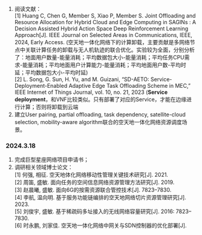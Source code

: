 


1. 阅读文献：  
   [1] Huang C, Chen G, Member S, Xiao P, Member S. Joint Offloading and Resource Allocation for Hybrid Cloud and Edge Computing in SAGINs : A Decision Assisted Hybrid Action Space Deep Reinforcement Learning Approach[J]. IEEE Journal on Selected Areas in Communications, IEEE, 2024, Early Access. (空天地一体化网络下的计算卸载，主要贡献是多网络节点中关联计算任务的卸载与无人机轨迹的联合优化。实验较为全面，分别分析了：地面用户数量-能量消耗；平均数据包大小-能量消耗；平均任务CPU需求-能量消耗；平均地面用户计算能力-能量消耗；平均地面用户数-平均时延；平均数据包大小-平均时延)  
   [2] L. Song, G. Sun, H. Yu, and M. Guizani, “SD-AETO: Service-Deployment-Enabled Adaptive Edge Task Offloading Scheme in MEC,” IEEE Internet of Things Journal, vol. 10, no. 21, 2023 (**Service deployment**，和VNF比较类似。只有部署了对应的Service，才能在边缘进行计算；否则将卸载到云端  
2. 建立User pairing, partial offloading, task dependency, satellite-cloud selection, mobility-aware algorithm联合的空天地一体化网络资源调度场景。  



### 2024.3.18   
1. 完成巨型星座网络项目申请书； 
2. 调研相关领域博士论文：  
    [1] 何强, 相征. 空天地体化网络移动性管理关键技术研究[J]. 2021.  
    [2] 周笛, 盛敏. 面向任务的空间信息网络资源管理方法研究[J]. 2019.  
    [3] 赵晨曦, 盛敏. 面向6G的按需资源联合管控技术[J]. 7823–7830.  
    [4] 李航, 温向明. 基于服务功能链编排的空天地网络切片资源管理研究[J]. 2023.  
    [5] 刘俊宇, 盛敏. 基于稀疏码多址接入的无线网络容量研究[J]. 2016: 7823–7830.  
    [6] 时永鹏, 刘家佳. 空天地一体化网络中网关与SDN控制器的优化部署[J].   
